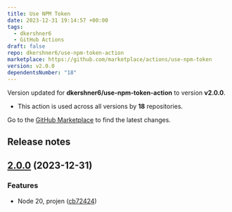```yaml
---
title: Use NPM Token
date: 2023-12-31 19:14:57 +00:00
tags:
  - dkershner6
  - GitHub Actions
draft: false
repo: dkershner6/use-npm-token-action
marketplace: https://github.com/marketplace/actions/use-npm-token
version: v2.0.0
dependentsNumber: "18"
---
```



Version updated for **dkershner6/use-npm-token-action** to version **v2.0.0**.
- This action is used across all versions by **18** repositories.

Go to the [GitHub Marketplace](https://github.com/marketplace/actions/use-npm-token) to find the latest changes.

## Release notes


## [2.0.0](https://github.com/dkershner6/use-npm-token-action/compare/v1.0.0...v2.0.0) (2023-12-31)


### Features

* Node 20, projen ([cb72424](https://github.com/dkershner6/use-npm-token-action/commit/cb72424e85908a3e1b8be64373e89bb3d3fe2c55))

